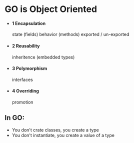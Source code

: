 # GO is Object Oriented

* #### 1 Encapsulation

    state (fields)
    behavior (methods)
    exported / un-exported

* ####  2 Reusability

    inheritence (embedded types)

* ####  3 Polymorphism

    interfaces

* ####  4 Overriding

    promotion

## In GO:

* You don't crate classes, you create a type
* You don't instantiate, you create a value of a type